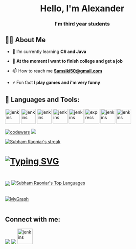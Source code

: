 <h1 align="center">Hello, I'm Alexander</h1>
<h3 align="center">I'm third year students</h3>


## 🙋‍♂️ About Me

- 🌱 I’m currently learning **C# and Java**

- 👯 **At the moment I want to finish college and get a job**

- 📫 How to reach me **Samsiki50@gmail.com**

- ⚡ Fun fact **I play games and i'm very funny**

## 🚀 Languages and Tools:

<p align="left"> 
    <a target="_blank"> <img src="https://cdn.jsdelivr.net/gh/devicons/devicon/icons/csharp/csharp-original.svg"alt="jenkins" width="48" height="48"/> </a>
    <a target="_blank"> <img src="https://cdn.jsdelivr.net/gh/devicons/devicon/icons/cplusplus/cplusplus-original.svg"alt="jenkins" width="48" height="48"/> </a>
    <a target="_blank"> <img src="https://cdn.jsdelivr.net/gh/devicons/devicon/icons/java/java-original.svg"alt="jenkins" width="48" height="48"/> </a>
    <a target="_blank"> <img src="https://cdn.jsdelivr.net/gh/devicons/devicon/icons/python/python-original.svg"alt="jenkins" width="48" height="48"/> </a>
    <a target="_blank"> <img src="https://img.icons8.com/fluency/512/visual-studio.png" alt="jenkins" width="48" height="48"/> </a> 
    <a target="_blank"> <img src="https://cdn.jsdelivr.net/gh/devicons/devicon/icons/vscode/vscode-original.svg" alt="express" width="48" height="48"/> </a>  
    <a target="_blank"> <img src="https://cdn.jsdelivr.net/gh/devicons/devicon/icons/git/git-original.svg"alt="jenkins" width="48" height="48"/> </a> 
    <a target="_blank"> <img src="https://img.icons8.com/color/512/intellij-idea.png"alt="jenkins" width="48" height="48"/> </a> 
    
    
</p>

[![codewars](https://www.codewars.com/users/Samsik/badges/micro)](https://www.codewars.com/users/username) 
![](https://komarev.com/ghpvc/?username=your-github-nariett)
<br/>

<p align="left">
    <a href="https://github.com/SubhamRaoniar28/github-readme-streak-stats">
        <img title="🔥 Get streak stats for your profile at git.io/streak-stats" alt="Subham Raoniar's streak" src="https://github-readme-streak-stats.herokuapp.com/?user=Nariett&theme=black-ice&hide_border=true&stroke=0000&background=060A0CD0"/>
    </a>
</p>

<h1 align="left"

[![Typing SVG](https://readme-typing-svg.herokuapp.com?color=%2336BCF7&duration=4400&center=true&width=200&height=25&lines=My+GitHub+Stats)](https://git.io/typing-svg)
</h1>
  <br/>
    <a href="https://github.com/anuraghazra/github-readme-stats"><img align="center" src="https://github-readme-stats.vercel.app/api?username=Nariett&show_icons=true&theme=react&bg_color=0D1117"/></a>
    <a href="https://github.com/anuraghazra/github-readme-stats"><img alt="Subham Raoniar's Top Languages" src="https://github-readme-stats.vercel.app/api/top-langs/?username=Nariett&layout=compact&theme=react&hide_border=true&bg_color=0D1117" /></a>
  <br/>
<br/>
<br/>
<a href="https://github.com/SubhamRaoniar28/github-readme-activity-graph"><img alt="MyGraph" src="https://activity-graph.herokuapp.com/graph?username=Nariett" /></a>
<br/>
<br/>

## Connect with me:
<p align="left">

<a href = "https://www.instagram.com/mini_biolog/"><img src="https://img.icons8.com/fluent/48/000000/instagram-new.png"/></a>
<a href = "https://t.me/mini_biolog"><img src="https://img.icons8.com/fluency/48/000000/telegram-app.png"/></a>
<a href = "https://discordapp.com/users/564182094826176550/"><img src="https://img.icons8.com/color/344/discord-new-logo.png"
alt="jenkins" width="50" height="50"/> </a> 
</p>



